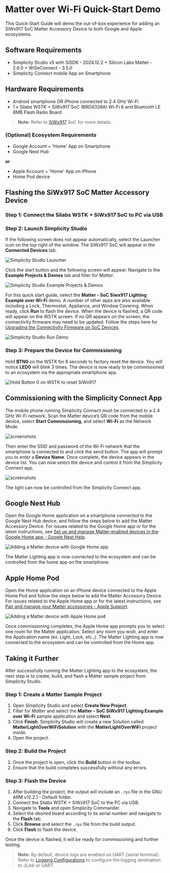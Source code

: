 # Matter over Wi-Fi Quick-Start Demo

This Quick-Start Guide will demo the out-of-box experience for adding an SiWx917 SoC Matter Accessory Device to both Google and Apple ecosystems.

## Software Requirements

- Simplicity Studio v5 with SiSDK - 2024.12.2 + Silicon Labs Matter - 2.6.0 + WiSeConnect - 3.5.0
- Simplicity Connect mobile App on Smartphone

## Hardware Requirements

- Android smartphone OR iPhone connected to 2.4 GHz Wi-Fi
- 1 x Silabs WSTK + SiWx917 SoC (BRD4338A) Wi-Fi 6 and Bluetooth LE 8MB Flash Radio Board

> **Note:** Refer to [SiWx917](https://www.silabs.com/development-tools/wireless/wi-fi/siwx917-pro-kit?tab=techdocs) SoC for more details.

### (Optional) Ecosystem Requirements

- Google Account + 'Home' App on Smartphone
- Google Nest Hub

**or**

- Apple Account + 'Home' App on iPhone
- Home Pod device

## Flashing the SiWx917 SoC Matter Accessory Device

### Step 1: Connect the Silabs WSTK + SiWx917 SoC to PC via USB

### Step 2: Launch Simplicity Studio

If the following screen does not appear automatically, select the Launcher icon on the top right of the window. The SiWx917 SoC will appear in the **Connected Devices** tab.

![Simplicity Studio Launcher](./images/studio-launcher-wifi.png)

Click the start button and the following screen will appear. Navigate to the **Example Projects & Demos** tab and filter for *Matter*.

![Simplicity Studio Example Projects & Demos](./images/studio-demos-wifi.png)

For this quick start guide, select the **Matter - SoC Siwx917 Lighting Example over Wi-Fi** demo. A number of other apps are also available including a Lock, Thermostat, Appliance, and Window Covering. When ready, click **Run** to flash the device. When the device is flashed, a QR code will appear on the WSTK screen. If no QR appears on the screen, the connectivity firmware may need to be updated. Follow the steps here for [Upgrading the Connectivity Firmware on SoC Devices](https://docs.silabs.com/matter/latest/matter-wifi-run-demo/loading-firmware-for-ncp-and-soc-boards#upgrading-the-connectivity-firmware-on-so-c-devices).

![Simplicity Studio Run Demo](./images/studio-run-demo-wifi.png)

### Step 3: Prepare the Device for Commissioning

Hold **BTN0** on the WSTK for 6 seconds to factory reset the device. You will notice **LED0** will blink 3 times. The device is now ready to be commissioned to an ecosystem via the appropriate smartphone app.

![Hold Button 0 on WSTK to reset SiWx917](./images/917-wpk-reset.png)

## Commissioning with the Simplicity Connect App

The mobile phone running Simplicity Connect must be connected to a 2.4 GHz Wi-Fi network. Scan the Matter device’s QR code from the mobile device, select **Start Commissioning**, and select **Wi-Fi** as the Network Mode.

![screenshots](./images/simplicity-connect-slide-1.png)

 Then enter the SSID and password of the Wi-Fi network that the smartphone is connected to and click the send button. The app will prompt you to enter a **Device Name**. Once complete, the device appears in the device list. You can now select the device and control it from the Simplicity Connect app.

![screenshots](./images/simplicity-connect-slide-2.png)

The light can now be controlled from the Simplicity Connect app.

## Google Nest Hub

Open the Google Home application on a smartphone connected to the Google Nest Hub device, and follow the steps below to add the Matter Accessory Device. For issues related to the Google Home app or for the latest instructions, see [Set up and manage Matter-enabled devices in the Google Home app - Google Nest Help](https://support.google.com/googlenest/answer/13127223?hl=en#zippy=%2Cset-up-your-rd-party-matter-enabled-device-with-the-google-home-app).

![Adding a Matter device with Google Home app](./images/google-home-app-slides.png)

The Matter Lighting app is now connected to the ecosystem and can be controlled from the home app on the smartphone.

## Apple Home Pod

Open the Home application on an iPhone device connected to the Apple Home Pod and follow the steps below to add the Matter Accessory Device. For issues related to the Apple Home app or for the latest instructions, see [Pair and manage your Matter accessories - Apple Support](https://support.apple.com/en-us/102135).

![Adding a Matter device with Apple Home pod](./images/apple-home-app-slides.png)

Once commissioning completes, the Apple Home app prompts you to select one room for the Matter application. Select any room you wish, and enter the Application name (ex: Light, Lock, etc.,). The Matter Lighting app is now connected to the ecosystem and can be controlled from the Home app.

## Taking it Further

After successfully running the Matter Lighting app to the ecosystem, the next step is to create, build, and flash a Matter sample project from Simplicity Studio.

### Step 1: Create a Matter Sample Project

1. Open Simplicity Studio and select **Create New Project**.
2. Filter for *Matter* and select the **Matter - SoC SiWx917 Lighting Example over Wi-Fi** sample application and select **Next**.
3. Click **Finish**.
   Simplicity Studio will create a new Solution called **MatterLightOverWiFiSolution** with the **MatterLightOverWiFi** project inside.
4. Open the project.

### Step 2: Build the Project

1. Once the project is open, click the **Build** button in the toolbar.
2. Ensure that the build completes successfully without any errors.

### Step 3: Flash the Device

1. After building the project, the output will include an `.rps` file in the GNU ARM v12.2.1 - Default folder.
2. Connect the Silabs WSTK + SiWx917 SoC to the PC via USB.
3. Navigate to **Tools** and open Simplicity Commander.
4. Select the desired board according to its serial number and navigate to the **Flash** tab.
5. Click **Browse** and select the `.rps` file from the build output.
6. Click **Flash** to flash the device.

Once the device is flashed, it will be ready for commissioning and further testing.

> **Note:** By default, device logs are enabled on UART (serial terminal). Refer to [Logging Configurations](/matter/{build-docspace-version}/matter-overview-guides/matter-logging-configuration) to configure the logging destination to JLink or UART.

